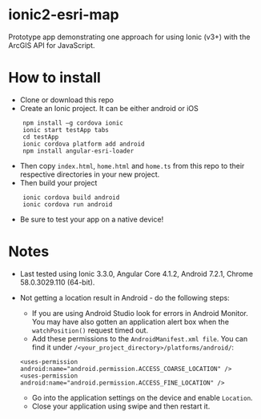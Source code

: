 # ionic2-esri-map

Prototype app demonstrating one approach for using Ionic (v3+) with the ArcGIS API for JavaScript.

# How to install

* Clone or download this repo
* Create an Ionic project. It can be either android or iOS

```
	npm install –g cordova ionic
	ionic start testApp tabs
	cd testApp
	ionic cordova platform add android
	npm install angular-esri-loader
```

* Then copy `index.html`, `home.html` and `home.ts` from this repo to their respective directories in your new project.
* Then build your project
 
```
	ionic cordova build android 
	ionic cordova run android
```

* Be sure to test your app on a native device!


# Notes
* Last tested using Ionic 3.3.0, Angular Core 4.1.2, Android 7.2.1, Chrome 58.0.3029.110 (64-bit). 
* Not getting a location result in Android - do the following steps:
	* If you are using Android Studio look for errors in Android Monitor. You may have also gotten an application alert box when the `watchPosition()` request timed out.
	* Add these permissions to the `AndroidManifest.xml file`. You can find it under `/<your_project_directory>/platforms/android/`:

	```
	<uses-permission android:name="android.permission.ACCESS_COARSE_LOCATION" />
    <uses-permission android:name="android.permission.ACCESS_FINE_LOCATION" />
	```
	
	* Go into the application settings on the device and enable `Location`.
	* Close your application using swipe and then restart it.


